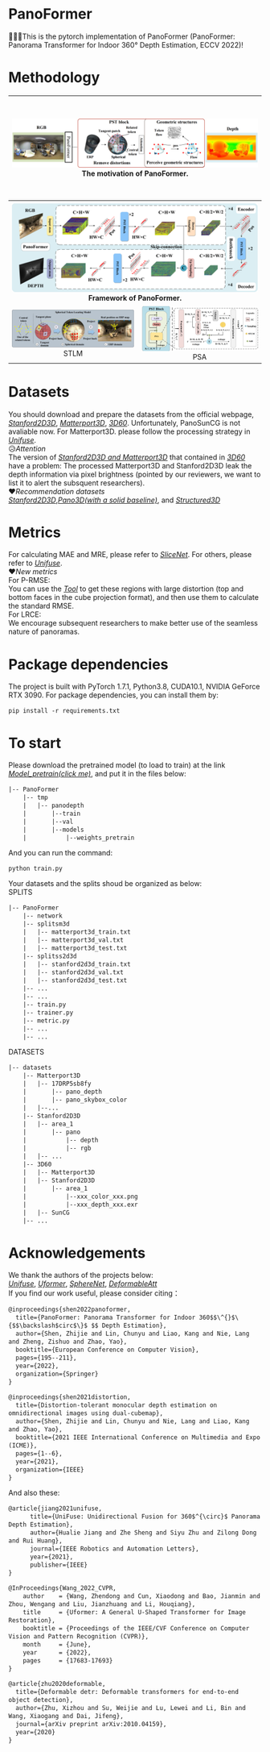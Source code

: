 # PanoFormer
:triangular_flag_on_post::triangular_flag_on_post::triangular_flag_on_post:This is the pytorch implementation of PanoFormer (PanoFormer: Panorama Transformer for Indoor 360° Depth Estimation, ECCV 2022)!  
# Methodology
<table>
	<tr><th colspan="2" width="1200" height="200"><center><img src="/img/concept.png">The motivation of PanoFormer.</center></th></tr>
	<tr><th colspan="2" width="1000" height="200"><center><img src="/img/PanoFormer.png">Framework of PanoFormer.</center></th></tr>
    <tr>
        <td ><center><img src="/img/stlm.png" >STLM</center></td>
        <td ><center><img src="/img/psa.png">PSA</center></td>
    </tr>
</table>



# Datasets
You should download and prepare the datasets from the official webpage, *[Stanford2D3D](http://buildingparser.stanford.edu/dataset.html#Download)*, *[Matterport3D](https://niessner.github.io/Matterport/)*, *[3D60](https://vcl3d.github.io/3D60/)*. Unfortunately, PanoSunCG is not avaliable now. For Matterport3D. please follow the processing strategy in *[Unifuse](https://github.com/alibaba/UniFuse-Unidirectional-Fusion/blob/main/UniFuse/Matterport3D/README.md)*.  
:disappointed_relieved:*Attention*  
The version of *[Stanford2D3D and Matterport3D](https://zenodo.org/record/3492155#.YteQ1flBxPZ)* that contained in *[3D60](https://vcl3d.github.io/3D60/)* have a problem: The processed Matterport3D and Stanford2D3D leak the depth information via pixel brightness (pointed by our reviewers, we want to list it to alert the subsquent researchers).  
:heart:*Recommendation datasets*  
*[Stanford2D3D](http://buildingparser.stanford.edu/dataset.html#Download)*,*[Pano3D(with a solid baseline)](https://vcl3d.github.io/Pano3D/download/)*, and *[Structured3D](https://structured3d-dataset.org/)*  
# Metrics  
For calculating MAE and MRE, please refer to *[SliceNet](https://github.com/crs4/SliceNet/blob/main/misc/eval.py)*. For others, please refer to *[Unifuse](https://github.com/alibaba/UniFuse-Unidirectional-Fusion/blob/main/UniFuse/metrics.py)*.  
:heart:*New metrics*  
For P-RMSE:  
You can use the *[Tool](https://github.com/timy90022/Perspective-and-Equirectangular)* to get these regions with large distortion (top and bottom faces in the cube projection format), 
and then use them to calculate the standard RMSE.   
For LRCE:        
We encourage subsequent researchers to make better use of the seamless nature of panoramas.
# Package dependencies
The project is built with PyTorch 1.7.1, Python3.8, CUDA10.1, NVIDIA GeForce RTX 3090. For package dependencies, you can install them by:
```
pip install -r requirements.txt
```
# To start
Please download the pretrained model (to load to train) at the link *[Model_pretrain(click me)](https://drive.google.com/drive/folders/1X65MTxpDpYGEpihg_MzKoDjZk0gscv3H?usp=sharing)*, and put it in the files below:
```
|-- PanoFormer
    |-- tmp
    |   |-- panodepth
    |		|--train
    |		|--val
    |		|--models
    |			|--weights_pretrain
```
And you can run the command:
```
python train.py
```
Your datasets and the splits shoud be organized as below:  
SPLITS  
```
|-- PanoFormer
    |-- network
    |-- splitsm3d
    |   |-- matterport3d_train.txt
    |   |-- matterport3d_val.txt
    |   |-- matterport3d_test.txt
    |-- splitss2d3d
    |   |-- stanford2d3d_train.txt
    |   |-- stanford2d3d_val.txt
    |   |-- stanford2d3d_test.txt
    |-- ...
    |-- ...   
    |-- train.py
    |-- trainer.py
    |-- metric.py
    |-- ...
    |-- ...
```
DATASETS  
```
|-- datasets
    |-- Matterport3D
    |   |-- 17DRP5sb8fy
    |		|-- pano_depth
    |		|-- pano_skybox_color
    |	|--...
    |-- Stanford2D3D
    |   |-- area_1
    |   	|-- pano
    |   		|-- depth
    |   		|-- rgb
    |	|-- ...   
    |-- 3D60
    |	|-- Matterport3D
    |	|-- Stanford2D3D
    |   	|-- area_1
    |			|--xxx_color_xxx.png
    |			|--xxx_depth_xxx.exr
    |	|-- SunCG
    |-- ...
```
# Acknowledgements
We thank the authors of the projects below:  
*[Unifuse](https://github.com/alibaba/UniFuse-Unidirectional-Fusion)*, *[Uformer](https://github.com/ZhendongWang6/Uformer)*, *[SphereNet](https://github.com/mty1203/spherenet)*, *[DeformableAtt](https://github.com/ZhuWenjie98/DL-project/blob/main/models/deformable_attn.py)*  
If you find our work useful, please consider citing： 
```
@inproceedings{shen2022panoformer,
  title={PanoFormer: Panorama Transformer for Indoor 360$$\^{}$\{$$\backslash$circ$\}$ $$ Depth Estimation},
  author={Shen, Zhijie and Lin, Chunyu and Liao, Kang and Nie, Lang and Zheng, Zishuo and Zhao, Yao},
  booktitle={European Conference on Computer Vision},
  pages={195--211},
  year={2022},
  organization={Springer}
}
```
```
@inproceedings{shen2021distortion,
  title={Distortion-tolerant monocular depth estimation on omnidirectional images using dual-cubemap},
  author={Shen, Zhijie and Lin, Chunyu and Nie, Lang and Liao, Kang and Zhao, Yao},
  booktitle={2021 IEEE International Conference on Multimedia and Expo (ICME)},
  pages={1--6},
  year={2021},
  organization={IEEE}
}
```
And also these:  
```
@article{jiang2021unifuse,
      title={UniFuse: Unidirectional Fusion for 360$^{\circ}$ Panorama Depth Estimation}, 
      author={Hualie Jiang and Zhe Sheng and Siyu Zhu and Zilong Dong and Rui Huang},
	  journal={IEEE Robotics and Automation Letters},
	  year={2021},
	  publisher={IEEE}
}
```
```
@InProceedings{Wang_2022_CVPR,
    author    = {Wang, Zhendong and Cun, Xiaodong and Bao, Jianmin and Zhou, Wengang and Liu, Jianzhuang and Li, Houqiang},
    title     = {Uformer: A General U-Shaped Transformer for Image Restoration},
    booktitle = {Proceedings of the IEEE/CVF Conference on Computer Vision and Pattern Recognition (CVPR)},
    month     = {June},
    year      = {2022},
    pages     = {17683-17693}
}
```
```
@article{zhu2020deformable,
  title={Deformable detr: Deformable transformers for end-to-end object detection},
  author={Zhu, Xizhou and Su, Weijie and Lu, Lewei and Li, Bin and Wang, Xiaogang and Dai, Jifeng},
  journal={arXiv preprint arXiv:2010.04159},
  year={2020}
}
```
